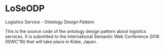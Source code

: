 # LoSeODP
Logistics Service - Ontology Design Pattern

This is the source code of the ontology design pattern about logistics services. It is submitted to the International Semantic Web Conference 2016 (ISWC'16) that will take place in Kobe, Japan. 
